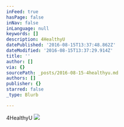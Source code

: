 ```yaml
---
inFeed: true
hasPage: false
inNav: false
inLanguage: null
keywords: []
description: 4HealthyU
datePublished: '2016-08-15T13:37:48.862Z'
dateModified: '2016-08-15T13:37:29.914Z'
title: ''
author: []
via: {}
sourcePath: _posts/2016-08-15-4healthyu.md
authors: []
publisher: {}
starred: false
_type: Blurb

---
```

4HealthyU
![](https://the-grid-user-content.s3-us-west-2.amazonaws.com/2d1a2996-c3d6-4626-bc31-77a5ec402e05.jpg)